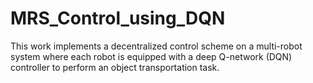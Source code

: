 # MRS_Control_using_DQN
This work implements a decentralized control scheme on a multi-robot system where each robot is equipped with a deep Q-network (DQN) controller to perform an object transportation task.
